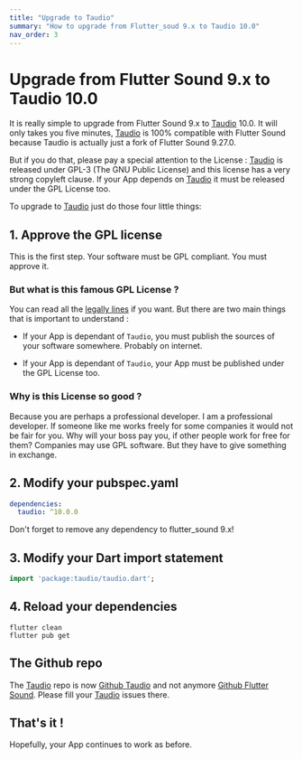 ```yaml
---
title: "Upgrade to Taudio"
summary: "How to upgrade from Flutter_soud 9.x to Taudio 10.0"
nav_order: 3
---
```

# Upgrade from Flutter Sound 9.x to Taudio 10.0

It is really simple to upgrade from Flutter Sound 9.x to [Taudio](https://taudio.canardoux.xyz/) 10.0. It will only takes you five minutes,
[Taudio](https://taudio.canardoux.xyz/) is 100% compatible with Flutter Sound because Taudio is actually just a fork of Flutter Sound 9.27.0.

But if you do that, please pay a special attention to the License :
[Taudio](https://taudio.canardoux.xyz/) is released under GPL-3 (The GNU Public License) and this license has
a very strong copyleft clause. If your App depends on [Taudio](https://taudio.canardoux.xyz/) it must be released under the GPL License too.

To upgrade to [Taudio](https://taudio.canardoux.xyz/) just do those four little things:

## 1. Approve the GPL license

This is the first step. Your software must be GPL compliant. You must approve it.

### But what is this famous GPL License ?

You can read all the [legally lines](/tau/LICENSE.html) if you want. But there are two main things that is important to understand :

- If your App is dependant of `Taudio`, you must publish the sources of your software somewhere. Probably on internet.

- If your App is dependant of `Taudio`, your App must be published under the GPL License too.

### Why is this License so good ?

Because you are perhaps a professional developer. I am a professional developer. If someone like me works freely for some companies it would not be fair for you. Why will your boss pay you, if other people work for free for them? Companies may use GPL software. But they have to give something in exchange.

## 2. Modify your pubspec.yaml

```yaml
dependencies:
  taudio: ^10.0.0
  ```

Don't forget to remove any dependency to flutter_sound 9.x!

## 3. Modify your Dart import statement

  ```dart
  import 'package:taudio/taudio.dart';
```

## 4. Reload your dependencies

```
flutter clean
flutter pub get
```

## The Github repo

The [Taudio](https://taudio.canardoux.xyz/) repo is now [Github Taudio](https://github.com/canardoux/taudio/) and not anymore [Github Flutter Sound](https://github.com/canardoux/flutter_sound/).
Please fill your [Taudio](https://taudio.canardoux.xyz/) issues there.
## That's it !

Hopefully, your App continues to work as before.
